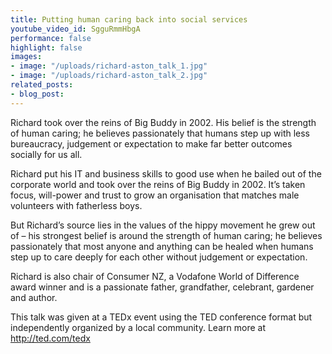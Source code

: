 ```yaml
---
title: Putting human caring back into social services
youtube_video_id: SgguRmmHbgA
performance: false
highlight: false
images:
- image: "/uploads/richard-aston_talk_1.jpg"
- image: "/uploads/richard-aston_talk_2.jpg"
related_posts:
- blog_post: 
---
```


Richard took over the reins of Big Buddy in 2002. His belief is the strength of human caring; he believes passionately that humans step up with less bureaucracy, judgement or expectation to make far better outcomes socially for us all.

Richard put his IT and business skills to good use when he bailed out of the corporate world and took over the reins of Big Buddy in 2002. It’s taken focus, will-power and trust to grow an organisation that matches male volunteers with fatherless boys.

But Richard’s source lies in the values of the hippy movement he grew out of – his strongest belief is around the strength of human caring; he believes passionately that most anyone and anything can be healed when humans step up to care deeply for each other without judgement or expectation.

Richard is also chair of Consumer NZ, a Vodafone World of Difference award winner and is a passionate father, grandfather, celebrant, gardener and author.

This talk was given at a TEDx event using the TED conference format but independently organized by a local community. Learn more at http://ted.com/tedx
